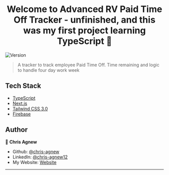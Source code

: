 <h1 align="center">Welcome to Advanced RV Paid Time Off Tracker - unfinished, and this was my first project learning TypeScript 👋</h1>
<p>
  <img alt="Version" src="https://img.shields.io/badge/version-1.0-blue.svg?cacheSeconds=2592000" />
</p>

> A tracker to track employee Paid Time Off. Time remaining and logic to handle four day work week

## Tech Stack

- [TypeScript](https://www.typescriptlang.org/)
- [Next.js](https://nextjs.org/)
- [Tailwind CSS 3.0](https://tailwindcss.com/)
- [Firebase](https://firebase.google.com/)

## Author

👤 **Chris Agnew**

- Github: [@chris-agnew](https://github.com/chris-agnew)
- LinkedIn: [@chris-agnew12](https://linkedin.com/in/chris-agnew12)
- My Website: [Website](https://chrisagnew.codes)

---
